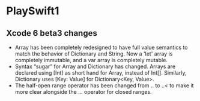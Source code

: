 # PlaySwift1

## Xcode 6 beta3 changes
- Array has been completely redesigned to have full value semantics to match the behavior of Dictionary and String. Now a 'let' array is completely immutable, and a var array is completely mutable.
- Syntax “sugar” for Array and Dictionary has changed. Arrays are declared using [Int] as short hand for Array<Int>, instead of Int[]. Similarly, Dictionary uses [Key: Value] for Dictionary<Key, Value>.
- The half-open range operator has been changed from .. to ..< to make it more clear alongside the ... operator for closed ranges.
